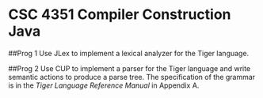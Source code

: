 # CSC 4351 Compiler Construction Java

##Prog 1
Use JLex to implement a lexical analyzer for the Tiger language.

##Prog 2
Use CUP to implement a parser for the Tiger language and write semantic actions to produce a parse tree. The specification of the grammar is in the *Tiger Language Reference Manual* in Appendix A. 
